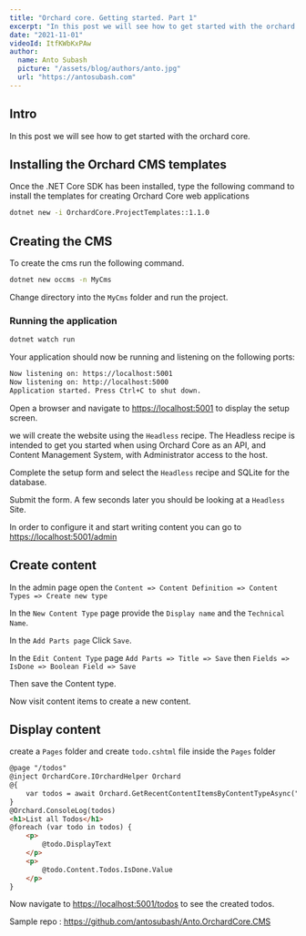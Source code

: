 ```yaml
---
title: "Orchard core. Getting started. Part 1"
excerpt: "In this post we will see how to get started with the orchard core."
date: "2021-11-01"
videoId: ItfKWbKxPAw
author:
  name: Anto Subash
  picture: "/assets/blog/authors/anto.jpg"
  url: "https://antosubash.com"
---
```


## Intro

In this post we will see how to get started with the orchard core.

## Installing the Orchard CMS templates

Once the .NET Core SDK has been installed, type the following command to install the templates for creating Orchard Core web applications

```bash
dotnet new -i OrchardCore.ProjectTemplates::1.1.0
```

## Creating the CMS

To create the cms run the following command.

```bash
dotnet new occms -n MyCms
```

Change directory into the `MyCms` folder and run the project.

### Running the application

```bash
dotnet watch run
```

Your application should now be running and listening on the following ports:

```bash
Now listening on: https://localhost:5001
Now listening on: http://localhost:5000
Application started. Press Ctrl+C to shut down.
```

Open a browser and navigate to <https://localhost:5001> to display the setup screen.

we will create the website using the `Headless` recipe. The Headless recipe is intended to get you started when using Orchard Core as an API, and Content Management System, with Administrator access to the host.

Complete the setup form and select the `Headless` recipe and SQLite for the database.

Submit the form. A few seconds later you should be looking at a `Headless` Site.

In order to configure it and start writing content you can go to <https://localhost:5001/admin>

## Create content

In the admin page open the `Content => Content Definition => Content Types => Create new type`

In the `New Content Type` page provide the `Display name` and the `Technical Name`.

In the `Add Parts page` Click `Save`.

In the `Edit Content Type` page `Add Parts => Title => Save` then `Fields => IsDone => Boolean Field => Save`

Then save the Content type.

Now visit content items to create a new content.

## Display content

create a `Pages` folder and create `todo.cshtml` file inside the `Pages` folder

```html
@page "/todos"
@inject OrchardCore.IOrchardHelper Orchard
@{
    var todos = await Orchard.GetRecentContentItemsByContentTypeAsync("Todos");
}
@Orchard.ConsoleLog(todos)
<h1>List all Todos</h1>
@foreach (var todo in todos) {
    <p>
        @todo.DisplayText
    </p>
    <p>
        @todo.Content.Todos.IsDone.Value
    </p>
}
```

Now navigate to <https://localhost:5001/todos> to see the created todos.

Sample repo : <https://github.com/antosubash/Anto.OrchardCore.CMS>
